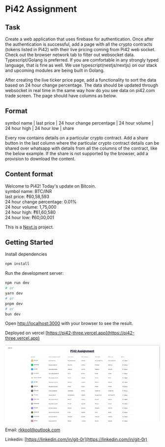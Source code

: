 # Pi42 Assignment

## Task

Create a web application that uses firebase for authentication. Once after the authentication is successful, add a page with all the crypto contracts (tokens listed in Pi42) with their live pricing coming from Pi42 web socket. Check out the browser network tab to filter out websocket data. Typescript/Golang is preferred. If you are comfortable in any strongly typed language, that is fine as well. We use typescript(nestjs/nextjs) on our stack and upcoming modules are being built in Golang.

After creating the live ticker price page, add a functionality to sort the data based on 24 hour change percentage. The data should be updated through websocket in real time in the same way how do you see data on pi42.com trade screen. The page should have columns as below.

## Format

symbol name | last price | 24 hour change percentage | 24 hour volume | 24 hour high | 24 hour low | share

Every row contains details on a particular crypto contract. Add a share button in the last column where the particular crypto contract details can be shared over whatsapp with details from all the columns of the contract, like the below example. If the share is not supported by the browser, add a provision to download the content.

## Content format

Welcome to Pi42! Today's update on Bitcoin. <br/>
symbol name: BTC/INR <br/>
last price: ₹60,58,593 <br/>
24 hour change percentage: 0.01% <br/>
24 hour volume: 1,75,000 <br/>
24 hour high: ₹61,60,580 <br/>
24 hour low: ₹60,00,001 <br/>

This is a [Next.js](https://nextjs.org/) project.

## Getting Started

Install dependencies

```bash
npm install
```

Run the development server:

```bash
npm run dev
# or
yarn dev
# or
pnpm dev
# or
bun dev
```

Open [http://localhost:3000](http://localhost:3000) with your browser to see the result.

Deployed on vercel [https://pi42-three.vercel.app](https://pi42-three.vercel.app)

![alt text](image.png)

Email: [rkkool@outlook.com](mailto:rkkool@outlook.com)

Linkedin: [https://linkedin.com/in/git-0r](https://linkedin.com/in/git-0r)
